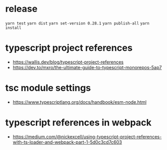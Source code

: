# release

`yarn test`
`yarn dist`
`yarn set-version 0.28.1`
`yarn publish-all`
`yarn install`

# typescript project references

- https://wallis.dev/blog/typescript-project-references
- https://dev.to/mxro/the-ultimate-guide-to-typescript-monorepos-5ap7

# tsc module settings

- https://www.typescriptlang.org/docs/handbook/esm-node.html

# typescript references in webpack

- https://medium.com/@nickexcell/using-typescript-project-references-with-ts-loader-and-webpack-part-1-5d0c3cd7c603
